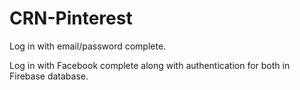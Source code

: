 # CRN-Pinterest

Log in with email/password complete.  

Log in with Facebook complete along with authentication for both in Firebase database. 
 

